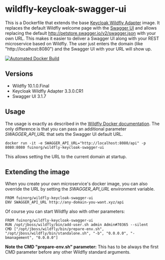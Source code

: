 # wildfly-keycloak-swagger-ui

This is a Dockerfile that extends the base [Keycloak Wildfly Adapter](https://github.com/jboss-dockerfiles/keycloak/tree/master/adapter-wildfly) image. 
It replaces the default Wildfly welcome page with the [Swagger UI](http://swagger.io/swagger-ui/) and allows replacing the default http://petstore.swagger.io/v2/swagger.json with your own URL. 
This makes it easier to deliver a Swagger UI along with your REST microservice based on Wildfly. 
The user just enters the domain (like "http://localhost:8080") and the Swagger UI with your URL will show up.

[![Automated Docker Build](https://img.shields.io/docker/automated/fuinorg/wildfly-keycloak-swagger-ui.svg)](https://hub.docker.com/r/fuinorg/wildfly-keycloak-swagger-ui/)

## Versions

- Wildfly 10.1.0.Final
- Keycloak Wildfly Adapter 3.3.0.CR1
- Swagger UI 3.1.7

## Usage

The usage is exactly as described in the [Wildfly Docker documentation](https://github.com/JBoss-Dockerfiles/wildfly). The only difference is that you can pass an additional parameter *SWAGGER_API_URL* that sets the Swagger UI default URL.

    docker run -it -e SWAGGER_API_URL="http://localhost:8080/api" -p 8080:8080 fuinorg/wildfly-keycloak-swagger-ui

This allows setting the URL to the current domain at startup.

## Extending the image

When you create your own microservice's docker image, you can also override the URL by setting the *SWAGGER_API_URL* environment variable.

    FROM fuinorg/wildfly-keycloak-swagger-ui
    ENV SWAGGER_API_URL http://any-domain-you-want.xyz/api

Of course you can start Wildfly also with other parameters:

    FROM fuinorg/wildfly-keycloak-swagger-ui
    RUN /opt/jboss/wildfly/bin/add-user.sh admin Admin#70365 --silent
    CMD ["/opt/jboss/wildfly/bin/prepare-env.sh", "/opt/jboss/wildfly/bin/standalone.sh", "-b", "0.0.0.0", "-bmanagement", "0.0.0.0"]

**Note the CMD "prepare-env.sh" parameter:** This has to be always the first CMD parameter before any other Wildfly standard arguments.  


